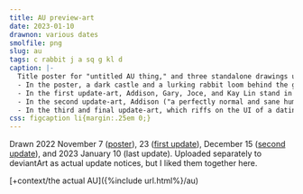 ```yaml
---
title: AU preview-art
date: 2023-01-10
drawnon: various dates
smolfile: png
slug: au
tags: c rabbit j a sq g kl d
caption: |-
  Title poster for "untitled AU thing," and three standalone drawings used to advertise its updates.
  - In the poster, a dark castle and a lurking rabbit loom behind the gang (Joce, Addison, Gary, and Sequitur), standing uncertainly in the foreground. Kay Lin sits in a tree off to the side; in smaller details, there's a silhouette in a castle window, and a tall figure stands behind the side tree.
  - In the first update-art, Addison, Gary, Joce, and Kay Lin stand in the rain, all holding umbrellas. Kay Lin doesn't have a reflection, and the same figure stands silhouetted in the woods behind them.
  - In the second update-art, Addison ("a perfectly normal and sane human being") tries to pull away Joce ([long string of question marks]), who turns back towards "sickos" (vampire!Caleb in a window, Kay Lin silhouetted in the foreground).
  - In the third and final update-art, which riffs on the UI of a dating sim, Kay Lin speaks to Joce: "Heyyyyy wanna go out and get a bite? Get it, *bite,* because I kinda want to taste your blood and watch the light drain from your eyes until you become an abomination [text goes out of the bubble and is partially cropped out] to god just like me... haha jk." Joce, banging on the edge of the canvas in a panic, has three options: <strong style="font-weight:normal; text-transform:uppercase;">[Run]</strong>, <strong style="font-weight:normal; text-transform:uppercase;">*[run]*<span class="x"> (italicized,)</span></strong> (which is selected) and <strong style="font-weight:normal; text-transform:uppercase;">"Unless"?!??!</strong>
css: figcaption li{margin:.25em 0;}
---
```

Drawn 2022 November 7 (<a href="https://www.deviantart.com/a-flyleaf/art/it-s-november-937575364" class="ext">poster</a>), 23 (<a href="https://www.deviantart.com/a-flyleaf/art/my-neighbor-vamptoro-idk-i-ve-never-seen-that-movi-938333073" class="ext">first update</a>), December 15 (<a href="https://www.deviantart.com/a-flyleaf/art/quality-content-right-on-time-941220998" class="ext">second update</a>), and 2023 January 10 (last update<!--LINK TBA-->). Uploaded separately to deviantArt as actual update notices, but I liked them together here.

[+context/the actual AU]({%include url.html%}/au)